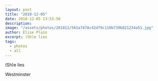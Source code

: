 ```yaml
---
layout: post
title: "2018-12-05"
date: 2018-12-05 13:53:58
description: 
image: "/assets/photos/201812/561a7478c42df9c110b739b821234a51.jpg"
author: Elise Plain
excerpt: (Sh)e lies
tags: 
  - photos
  - all
---
```


(Sh)e lies
<p></p>
Westminster